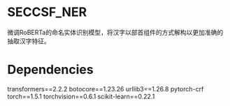 # SECCSF_NER
微调RoBERTa的命名实体识别模型，将汉字以部首组件的方式解构以更加准确的抽取汉字特征。
# Dependencies
transformers==2.2.2
botocore==1.23.26
urllib3==1.26.8
pytorch-crf
torch==1.5.1
torchvision==0.6.1
scikit-learn==0.22.1
